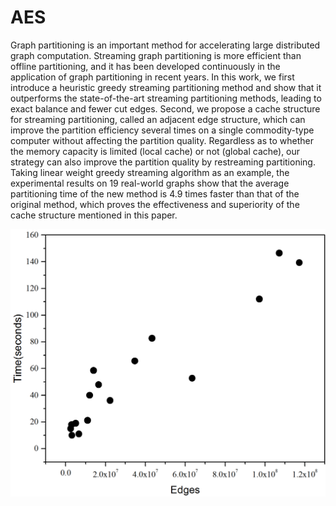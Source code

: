 # AES
Graph partitioning is an important method for accelerating large distributed graph computation. Streaming graph partitioning is more efficient than offline partitioning, and it has been developed continuously in the application of graph partitioning in recent years. In this work, we first introduce a heuristic greedy streaming partitioning method and show that it outperforms the state-of-the-art streaming partitioning methods, leading to exact balance and fewer cut edges. Second, we propose a cache structure for streaming partitioning, called an adjacent edge structure, which can improve the partition efficiency several times on a single commodity-type computer without affecting the partition quality. Regardless as to whether the memory capacity is limited (local cache) or not (global cache), our strategy can also improve the partition quality by restreaming partitioning. Taking linear weight greedy streaming algorithm as an example, the experimental results on 19 real-world graphs show that the average partitioning time of the new method is 4.9 times faster than that of the original method, which proves the effectiveness and superiority of the cache structure mentioned in this paper.


![AES_LDG: time vs. number of edges.](https://github.com/youxiudeliqi/AES/blob/master/1.png)
